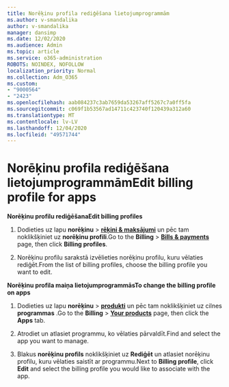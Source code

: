 ```yaml
---
title: Norēķinu profila rediģēšana lietojumprogrammām
ms.author: v-smandalika
author: v-smandalika
manager: dansimp
ms.date: 12/02/2020
ms.audience: Admin
ms.topic: article
ms.service: o365-administration
ROBOTS: NOINDEX, NOFOLLOW
localization_priority: Normal
ms.collection: Adm_O365
ms.custom:
- "9000564"
- "2423"
ms.openlocfilehash: aab084237c3ab7659da53267aff5267c7a0ff5fa
ms.sourcegitcommit: c069f1b53567ad14711c423740f120439a312a60
ms.translationtype: MT
ms.contentlocale: lv-LV
ms.lasthandoff: 12/04/2020
ms.locfileid: "49571744"
---
```

# <a name="edit-billing-profile-for-apps"></a><span data-ttu-id="36262-102">Norēķinu profila rediģēšana lietojumprogrammām</span><span class="sxs-lookup"><span data-stu-id="36262-102">Edit billing profile for apps</span></span>

<span data-ttu-id="36262-103">**Norēķinu profilu rediģēšana**</span><span class="sxs-lookup"><span data-stu-id="36262-103">**Edit billing profiles**</span></span>

1. <span data-ttu-id="36262-104">Dodieties uz lapu **norēķinu**  >  **[rēķini & maksājumi](https://go.microsoft.com/fwlink/p/?linkid=848039)** un pēc tam noklikšķiniet uz **norēķinu profili**.</span><span class="sxs-lookup"><span data-stu-id="36262-104">Go to the **Billing** > **[Bills & payments](https://go.microsoft.com/fwlink/p/?linkid=848039)** page, then click **Billing profiles**.</span></span>

2. <span data-ttu-id="36262-105">Norēķinu profilu sarakstā izvēlieties norēķinu profilu, kuru vēlaties rediģēt.</span><span class="sxs-lookup"><span data-stu-id="36262-105">From the list of billing profiles, choose the billing profile you want to edit.</span></span>

<span data-ttu-id="36262-106">**Norēķinu profila maiņa lietojumprogrammās**</span><span class="sxs-lookup"><span data-stu-id="36262-106">**To change the billing profile on apps**</span></span>

1. <span data-ttu-id="36262-107">Dodieties uz lapu **norēķinu**  >  **[produkti](https://go.microsoft.com/fwlink/p/?linkid=842054)** un pēc tam noklikšķiniet uz cilnes **programmas** .</span><span class="sxs-lookup"><span data-stu-id="36262-107">Go to the **Billing** > **[Your products](https://go.microsoft.com/fwlink/p/?linkid=842054)** page, then click the **Apps** tab.</span></span>

2. <span data-ttu-id="36262-108">Atrodiet un atlasiet programmu, ko vēlaties pārvaldīt.</span><span class="sxs-lookup"><span data-stu-id="36262-108">Find and select the app you want to manage.</span></span>  

3. <span data-ttu-id="36262-109">Blakus **norēķinu profils** noklikšķiniet uz **Rediģēt** un atlasiet norēķinu profilu, kuru vēlaties saistīt ar programmu.</span><span class="sxs-lookup"><span data-stu-id="36262-109">Next to **Billing profile**, click **Edit** and select the billing profile you would like to associate with the app.</span></span>
